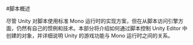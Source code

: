 #脚本概述

尽管 Unity 对脚本使用标准 Mono 运行时的实现方案，但在从脚本访问引擎方面，仍然有自己的惯例和技术。本部分将介绍如何通过脚本控制 Unity Editor 中创建的对象，并详细说明 Unity 的游戏功能与 Mono 运行时之间的关系。
